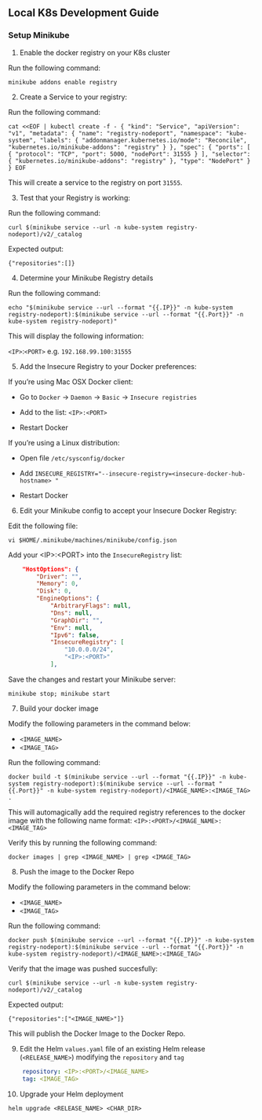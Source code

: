 ## Local K8s Development Guide

### Setup Minikube

1. Enable the docker registry on your K8s cluster

Run the following command:

`minikube addons enable registry`

2. Create a Service to your registry:

Run the following command:

`cat <<EOF | kubectl create -f -
{
  "kind": "Service",
  "apiVersion": "v1",
  "metadata": {
    "name": "registry-nodeport",
    "namespace": "kube-system",
    "labels": {
      "addonmanager.kubernetes.io/mode": "Reconcile",
      "kubernetes.io/minikube-addons": "registry"
    }
  },
  "spec": {
    "ports": [
      {
        "protocol": "TCP",
        "port": 5000,
        "nodePort": 31555
      }
    ],
    "selector": {
      "kubernetes.io/minikube-addons": "registry"
    },
    "type": "NodePort"
  }
}
EOF`

This will create a service to the registry on port `31555`.

3. Test that your Registry is working:

Run the following command:

`curl $(minikube service --url -n kube-system registry-nodeport)/v2/_catalog`

Expected output:

`{"repositories":[]}`

4. Determine your Minikube Registry details

Run the following command:

`echo "$(minikube service --url --format "{{.IP}}" -n kube-system registry-nodeport):$(minikube service --url --format "{{.Port}}" -n kube-system registry-nodeport)"`

This will display the following information:

`<IP>`:`<PORT>` e.g. `192.168.99.100:31555`

5. Add the Insecure Registry to your Docker preferences:

If you’re using Mac OSX Docker client:

- Go to `Docker` -> `Daemon` -> `Basic` -> `Insecure registries`

- Add to the list: `<IP>:<PORT>`

- Restart Docker


If you’re using a Linux distribution:

- Open file `/etc/sysconfig/docker`

- Add `INSECURE_REGISTRY="--insecure-registry=<insecure-docker-hub-hostname> "`

- Restart Docker


6. Edit your Minikube config to accept your Insecure Docker Registry:

Edit the following file:

`vi $HOME/.minikube/machines/minikube/config.json`

Add your \<IP>:\<PORT> into the `InsecureRegistry` list:
``` JSON
    "HostOptions": {
        "Driver": "",
        "Memory": 0,
        "Disk": 0,
        "EngineOptions": {
            "ArbitraryFlags": null,
            "Dns": null,
            "GraphDir": "",
            "Env": null,
            "Ipv6": false,
            "InsecureRegistry": [
                "10.0.0.0/24",
                "<IP>:<PORT>"
            ],
```

Save the changes and restart your Minikube server:

`minikube stop; minikube start`

7. Build your docker image

Modify the following parameters in the command below: 
- `<IMAGE_NAME>`
- `<IMAGE_TAG>`

Run the following command:

`docker build -t $(minikube service --url --format "{{.IP}}" -n kube-system registry-nodeport):$(minikube service --url --format "{{.Port}}" -n kube-system registry-nodeport)/<IMAGE_NAME>:<IMAGE_TAG> .`

This will automagically add the required registry references to the docker image with the following name format: `<IP>:<PORT>/<IMAGE_NAME>:<IMAGE_TAG>`

Verify this by running the following command:

`docker images | grep <IMAGE_NAME> | grep <IMAGE_TAG>`

8. Push the image to the Docker Repo

Modify the following parameters in the command below: 
- `<IMAGE_NAME>`
- `<IMAGE_TAG>`

Run the following command:

`docker push $(minikube service --url --format "{{.IP}}" -n kube-system registry-nodeport):$(minikube service --url --format "{{.Port}}" -n kube-system registry-nodeport)/<IMAGE_NAME>:<IMAGE_TAG>`

Verify that the image was pushed succesfully:

`curl $(minikube service --url -n kube-system registry-nodeport)/v2/_catalog`

Expected output:

`{"repositories":["<IMAGE_NAME>"]}`

This will publish the Docker Image to the Docker Repo.

9. Edit the Helm `values.yaml` file of an existing Helm release (`<RELEASE_NAME>`) modifying the `repository` and `tag`

``` YAML
    repository: <IP>:<PORT>/<IMAGE_NAME>
    tag: <IMAGE_TAG>
```

10. Upgrade your Helm deployment

`helm upgrade <RELEASE_NAME> <CHAR_DIR>`
